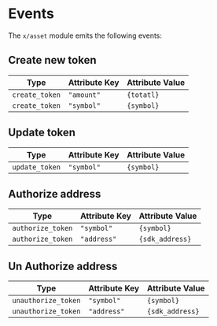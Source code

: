 <!--
order: 5
-->

# Events

The `x/asset` module emits the following events:

## Create new token

| Type            | Attribute Key | Attribute Value |
| --------------- |---------------|-----------------|
| `create_token` | `"amount"`    | `{totatl}`      |
| `create_token` | `"symbol"`    | `{symbol}`      |

## Update token

| Type            | Attribute Key | Attribute Value |
| --------------- |---------------|-----------------|
| `update_token` | `"symbol"`    | `{symbol}`      |


## Authorize address

| Type            | Attribute Key | Attribute Value  |
| --------------- |--------------|------------------|
| `authorize_token` | `"symbol"`   | `{symbol}`       |
| `authorize_token` | `"address"`  | `{sdk_address}`  |


## Un Authorize address

| Type            | Attribute Key | Attribute Value |
| --------------- |---------------|-----------------|
| `unauthorize_token` | `"symbol"`    | `{symbol}`      |
| `unauthorize_token` | `"address"`   | `{sdk_address}` |

